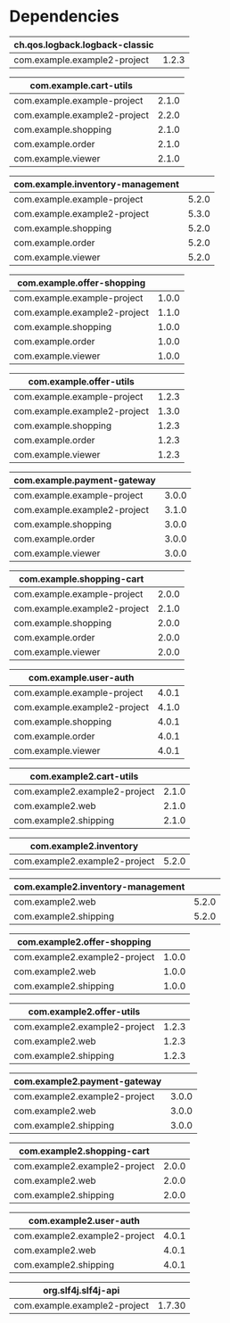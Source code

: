 # Dependencies

| ch.qos.logback.logback-classic ||
| --- | --- |
|com.example.example2-project | 1.2.3 |

| com.example.cart-utils ||
| --- | --- |
|com.example.example-project | 2.1.0 |
|com.example.example2-project | 2.2.0 |
|com.example.shopping | 2.1.0 |
|com.example.order | 2.1.0 |
|com.example.viewer | 2.1.0 |

| com.example.inventory-management ||
| --- | --- |
|com.example.example-project | 5.2.0 |
|com.example.example2-project | 5.3.0 |
|com.example.shopping | 5.2.0 |
|com.example.order | 5.2.0 |
|com.example.viewer | 5.2.0 |

| com.example.offer-shopping ||
| --- | --- |
|com.example.example-project | 1.0.0 |
|com.example.example2-project | 1.1.0 |
|com.example.shopping | 1.0.0 |
|com.example.order | 1.0.0 |
|com.example.viewer | 1.0.0 |

| com.example.offer-utils ||
| --- | --- |
|com.example.example-project | 1.2.3 |
|com.example.example2-project | 1.3.0 |
|com.example.shopping | 1.2.3 |
|com.example.order | 1.2.3 |
|com.example.viewer | 1.2.3 |

| com.example.payment-gateway ||
| --- | --- |
|com.example.example-project | 3.0.0 |
|com.example.example2-project | 3.1.0 |
|com.example.shopping | 3.0.0 |
|com.example.order | 3.0.0 |
|com.example.viewer | 3.0.0 |

| com.example.shopping-cart ||
| --- | --- |
|com.example.example-project | 2.0.0 |
|com.example.example2-project | 2.1.0 |
|com.example.shopping | 2.0.0 |
|com.example.order | 2.0.0 |
|com.example.viewer | 2.0.0 |

| com.example.user-auth ||
| --- | --- |
|com.example.example-project | 4.0.1 |
|com.example.example2-project | 4.1.0 |
|com.example.shopping | 4.0.1 |
|com.example.order | 4.0.1 |
|com.example.viewer | 4.0.1 |

| com.example2.cart-utils ||
| --- | --- |
|com.example2.example2-project | 2.1.0 |
|com.example2.web | 2.1.0 |
|com.example2.shipping | 2.1.0 |

| com.example2.inventory ||
| --- | --- |
|com.example2.example2-project | 5.2.0 |

| com.example2.inventory-management ||
| --- | --- |
|com.example2.web | 5.2.0 |
|com.example2.shipping | 5.2.0 |

| com.example2.offer-shopping ||
| --- | --- |
|com.example2.example2-project | 1.0.0 |
|com.example2.web | 1.0.0 |
|com.example2.shipping | 1.0.0 |

| com.example2.offer-utils ||
| --- | --- |
|com.example2.example2-project | 1.2.3 |
|com.example2.web | 1.2.3 |
|com.example2.shipping | 1.2.3 |

| com.example2.payment-gateway ||
| --- | --- |
|com.example2.example2-project | 3.0.0 |
|com.example2.web | 3.0.0 |
|com.example2.shipping | 3.0.0 |

| com.example2.shopping-cart ||
| --- | --- |
|com.example2.example2-project | 2.0.0 |
|com.example2.web | 2.0.0 |
|com.example2.shipping | 2.0.0 |

| com.example2.user-auth ||
| --- | --- |
|com.example2.example2-project | 4.0.1 |
|com.example2.web | 4.0.1 |
|com.example2.shipping | 4.0.1 |

| org.slf4j.slf4j-api ||
| --- | --- |
|com.example.example2-project | 1.7.30 |

